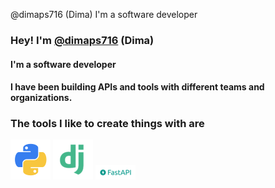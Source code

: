  @dimaps716 (Dima) I'm a software developer

### Hey! I'm [@dimaps716](https://twitter.com/dimaps716 "twitter") (Dima)

#### I'm a software developer
#### I have been building APIs and tools with different teams and organizations.

### The tools I like to create things with are 

<tr>
<img src="https://raw.githubusercontent.com/Dimaps716/Dimaps716/master/python.png">
<img src="https://raw.githubusercontent.com/Dimaps716/Dimaps716/master/django.png">
<img src="https://raw.githubusercontent.com/Dimaps716/Dimaps716/master/fastapi.png">
</tr>
</table>



